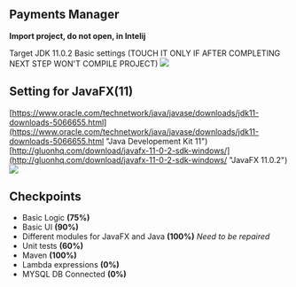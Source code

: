 ## Payments Manager ##
**Import project, do not open, in Intelij**

Target JDK 11.0.2
Basic settings (TOUCH IT ONLY IF AFTER COMPLETING NEXT STEP WON'T COMPILE PROJECT)
![](https://i.ibb.co/QNXKkqx/compiler.png)

## **Setting for JavaFX(11)** ##
[https://www.oracle.com/technetwork/java/javase/downloads/jdk11-downloads-5066655.html](https://www.oracle.com/technetwork/java/javase/downloads/jdk11-downloads-5066655.html "Java Developement Kit 11")
[http://gluonhq.com/download/javafx-11-0-2-sdk-windows/](http://gluonhq.com/download/javafx-11-0-2-sdk-windows/ "JavaFX 11.0.2")
![](https://i.ibb.co/j8NkkkY/setting.jpg)
## Checkpoints ##
- Basic Logic **(75%)**
- Basic UI **(90%)**
- Different modules for JavaFX and Java **(100%)** *Need to be repaired*
- Unit tests **(60%)**
- Maven **(100%)**
- Lambda expressions **(0%)**
- MYSQL DB Connected **(0%)**

